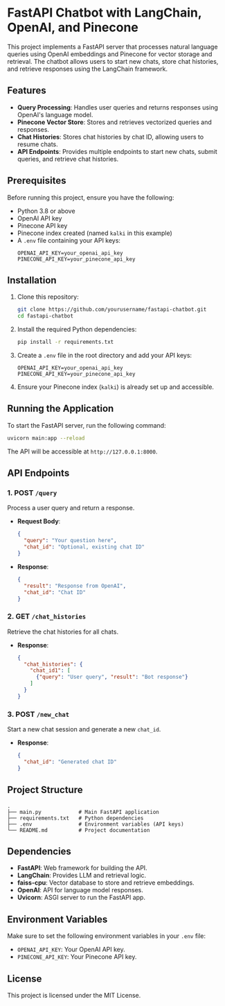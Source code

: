 
# FastAPI Chatbot with LangChain, OpenAI, and Pinecone

This project implements a FastAPI server that processes natural language queries using OpenAI embeddings and Pinecone for vector storage and retrieval. The chatbot allows users to start new chats, store chat histories, and retrieve responses using the LangChain framework.

## Features
- **Query Processing**: Handles user queries and returns responses using OpenAI's language model.
- **Pinecone Vector Store**: Stores and retrieves vectorized queries and responses.
- **Chat Histories**: Stores chat histories by chat ID, allowing users to resume chats.
- **API Endpoints**: Provides multiple endpoints to start new chats, submit queries, and retrieve chat histories.

## Prerequisites
Before running this project, ensure you have the following:
- Python 3.8 or above
- OpenAI API key
- Pinecone API key
- Pinecone index created (named `kalki` in this example)
- A `.env` file containing your API keys:
  ```
  OPENAI_API_KEY=your_openai_api_key
  PINECONE_API_KEY=your_pinecone_api_key
  ```

## Installation

1. Clone this repository:
   ```bash
   git clone https://github.com/yourusername/fastapi-chatbot.git
   cd fastapi-chatbot
   ```

2. Install the required Python dependencies:
   ```bash
   pip install -r requirements.txt
   ```

3. Create a `.env` file in the root directory and add your API keys:
   ```
   OPENAI_API_KEY=your_openai_api_key
   PINECONE_API_KEY=your_pinecone_api_key
   ```

4. Ensure your Pinecone index (`kalki`) is already set up and accessible.

## Running the Application

To start the FastAPI server, run the following command:
```bash
uvicorn main:app --reload
```

The API will be accessible at `http://127.0.0.1:8000`.

## API Endpoints

### 1. POST `/query`
Process a user query and return a response.
- **Request Body**:
  ```json
  {
    "query": "Your question here",
    "chat_id": "Optional, existing chat ID"
  }
  ```
- **Response**:
  ```json
  {
    "result": "Response from OpenAI",
    "chat_id": "Chat ID"
  }
  ```

### 2. GET `/chat_histories`
Retrieve the chat histories for all chats.
- **Response**:
  ```json
  {
    "chat_histories": {
      "chat_id1": [
        {"query": "User query", "result": "Bot response"}
      ]
    }
  }
  ```

### 3. POST `/new_chat`
Start a new chat session and generate a new `chat_id`.
- **Response**:
  ```json
  {
    "chat_id": "Generated chat ID"
  }
  ```

## Project Structure

```
.
├── main.py            # Main FastAPI application
├── requirements.txt   # Python dependencies
├── .env               # Environment variables (API keys)
└── README.md          # Project documentation
```

## Dependencies

- **FastAPI**: Web framework for building the API.
- **LangChain**: Provides LLM and retrieval logic.
- **faiss-cpu**: Vector database to store and retrieve embeddings.
- **OpenAI**: API for language model responses.
- **Uvicorn**: ASGI server to run the FastAPI app.

## Environment Variables

Make sure to set the following environment variables in your `.env` file:
- `OPENAI_API_KEY`: Your OpenAI API key.
- `PINECONE_API_KEY`: Your Pinecone API key.

## License

This project is licensed under the MIT License.
